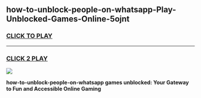 
## how-to-unblock-people-on-whatsapp-Play-Unblocked-Games-Online-5ojnt
<h3>
<a href="https://premium76.site?title=how-to-unblock-people-on-whatsapp&ref=25A">CLICK TO PLAY</a></h3>
<hr>

<h3>
<a href="https://premium76.site?title=how-to-unblock-people-on-whatsapp&ref=25A">CLICK 2 PLAY</a>
  
</h3>

<a href="https://premium76.site?title=how-to-unblock-people-on-whatsapp&ref=25A"><img src="https://clearcache.store/games.png"></a>


**how-to-unblock-people-on-whatsapp games unblocked: Your Gateway to Fun and Accessible Online Gaming**
